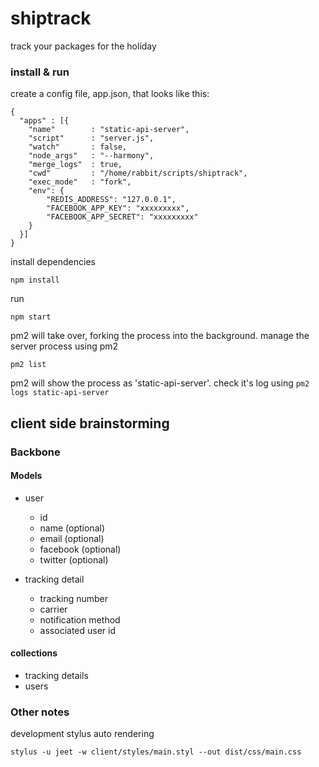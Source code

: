 # shiptrack
track your packages for the holiday



### install & run

create a config file, app.json, that looks like this:

```
{
  "apps" : [{
    "name"        : "static-api-server",
    "script"      : "server.js",
    "watch"       : false,
    "node_args"   : "--harmony",
    "merge_logs"  : true,
    "cwd"         : "/home/rabbit/scripts/shiptrack",
    "exec_mode"   : "fork",
    "env": {
        "REDIS_ADDRESS": "127.0.0.1",
        "FACEBOOK_APP_KEY": "xxxxxxxxx",
        "FACEBOOK_APP_SECRET": "xxxxxxxxx"
    }
  }]
}
```


install dependencies

    npm install

run

    npm start

pm2 will take over, forking the process into the background. manage the server process using pm2

    pm2 list

pm2 will show the process as 'static-api-server'. check it's log using `pm2 logs static-api-server`

## client side brainstorming

### Backbone


#### Models

* user
  * id
  * name (optional)
  * email (optional)
  * facebook (optional)
  * twitter (optional)

* tracking detail
  * tracking number
  * carrier
  * notification method
  * associated user id


#### collections

* tracking details
* users



### Other notes

development stylus auto rendering

    stylus -u jeet -w client/styles/main.styl --out dist/css/main.css

